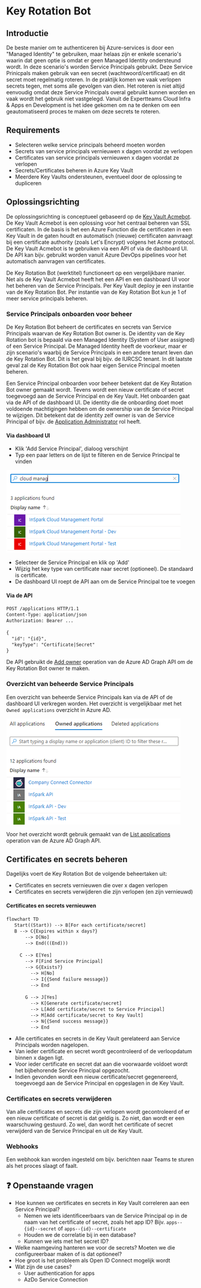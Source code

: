 # Key Rotation Bot

## Introductie
De beste manier om te authenticeren bij Azure-services is door een "Managed Identity" te gebruiken, maar helaas zijn er enkele scenario's waarin dat geen optie is omdat er geen Managed Identity ondersteund wordt. In deze scenario's worden Service Principals gebruikt. Deze Service Prinicpals maken gebruik van een secret (wachtwoord/certificaat) en dit secret moet regelmatig roteren. In de praktijk komen we vaak verlopen secrets tegen, met soms alle gevolgen van dien. Het roteren is niet altijd eenvoudig omdat deze Service Principals overal gebruikt kunnen worden en vaak wordt het gebruik niet vastgelegd. Vanuit de Expertteams Cloud Infra & Apps en Development is het idee gekomen om na te denken om een geautomatiseerd proces te maken om deze secrets te roteren.

## Requirements
- Selecteren welke service principals beheerd moeten worden
- Secrets van service principals vernieuwen x dagen voordat ze verlopen
- Certificates van service principals vernieuwen x dagen voordat ze verlopen
- Secrets/Certificates beheren in Azure Key Vault
- Meerdere Key Vaults ondersteunen, eventueel door de oplossing te dupliceren

## Oplossingsrichting
De oplossingsrichting is conceptueel gebaseerd op de [Key Vault Acmebot](https://github.com/shibayan/keyvault-acmebot). De Key Vault Acmebot is een oplossing voor het centraal beheren van SSL certificaten. In de basis is het een Azure Function die de certificaten in een Key Vault in de gaten houdt en automatisch (nieuwe) certificaten aanvraagt bij een certificate authority (zoals Let's Encrypt) volgens het Acme protocol. De Key Vault Acmebot is te gebruiken via een API of via de dashboard UI. De API kan bijv. gebruikt worden vanuit Azure DevOps pipelines voor het automatisch aanvragen van certificates.

De Key Rotation Bot (werktitel) functioneert op een vergelijkbare manier. Net als de Key Vault Acmebot heeft het een API en een dashboard UI voor het beheren van de Service Principals. Per Key Vault deploy je een instantie van de Key Rotation Bot. Per instantie van de Key Rotation Bot kun je 1 of meer service principals beheren.

### Service Principals onboarden voor beheer
De Key Rotation Bot beheert de certificates en secrets van Service Principals waarvan de Key Rotation Bot owner is. De identity van de Key Rotation bot is bepaald via een Managed Identity (System of User assigned) of een Service Principal. De Managed Identity heeft de voorkeur, maar er zijn scenario's waarbij de Service Principals in een andere tenant leven dan de Key Rotation Bot. Dit is het geval bij bijv. de IURCSC tenant. In dit laatste geval zal de Key Rotation Bot ook haar eigen Service Principal moeten beheren.

Een Service Principal onboarden voor beheer betekent dat de Key Rotation Bot owner gemaakt wordt. Tevens wordt een nieuw certificate of secret toegevoegd aan de Service Principal en de Key Vault. Het onboarden gaat via de API of de dashboard UI. De identity die de onboarding doet moet voldoende machtigingen hebben om de ownership van de Service Principal te wijzigen. Dit betekent dat de identity zelf owner is van de Service Principal of bijv. de [Application Administrator](https://learn.microsoft.com/en-us/azure/active-directory/roles/permissions-reference#application-administrator) rol heeft.

#### Via dashboard UI
- Klik 'Add Service Principal', dialoog verschijnt
- Typ een paar letters on de lijst te filteren en de Service Principal te vinden

![image.png](docs/images/add-service-principal.png)
- Selecteer de Service Principal en klik op 'Add'
- Wijzig het key type van certificate naar secret (optioneel). De standaard is certificate.
- De dashboard UI roept de API aan om de Service Principal toe te voegen

#### Via de API
``` http
POST /applications HTTP/1.1
Content-Type: application/json
Authorization: Bearer ...

{
  "id": "{id}",
  "keyType": "Certificate|Secret"
}
```

De API gebruikt de [Add owner](https://learn.microsoft.com/en-us/graph/api/application-post-owners?view=graph-rest-1.0&tabs=http) operation van de Azure AD Graph API om de Key Rotation Bot owner te maken.

### Overzicht van beheerde Service Principals
Een overzicht van beheerde Service Principals kan via de API of de dashboard UI verkregen worden. Het overzicht is vergelijkbaar met het `Owned applications` overzicht in Azure AD.

![image.png](docs/images/list-service-principals.png)

Voor het overzicht wordt gebruik gemaakt van de [List applications](https://learn.microsoft.com/en-us/graph/api/application-list?view=graph-rest-1.0&tabs=http) operation van de Azure AD Graph API.

## Certificates en secrets beheren
Dagelijks voert de Key Rotation Bot de volgende beheertaken uit:
- Certificates en secrets vernieuwen die over x dagen verlopen
- Certificates en secrets verwijderen die zijn verlopen (en zijn vernieuwd)

#### Certificates en secrets vernieuwen
```mermaid
flowchart TD
   Start((Start)) --> B[For each certificate/secret]
   B --> C{Expires within x days?}
       --> D[No]
       --> End(((End)))
   
     C --> E[Yes]
       --> F[Find Service Principal]
       --> G{Exists?}
         --> H[No] 
         --> I{{Send failure message}}
         --> End
   
       G --> J[Yes]
         --> K[Generate certificate/secret]
         --> L[Add certificate/secret to Service Principal]
         --> M[Add certificate/secret to Key Vault]
         --> N{{Send success message}}
         --> End
```

- Alle certificates en secrets in de Key Vault gerelateerd aan Service Principals worden nagelopen.
- Van ieder certificate en secret wordt gecontroleerd of de verloopdatum binnen x dagen ligt.
- Voor ieder certificate en secret dat aan die voorwaarde voldoet wordt het bijbehorende Service Principal opgezocht.
- Indien gevonden wordt een nieuw certificate/secret gegenereerd, toegevoegd aan de Service Principal en opgeslagen in de Key Vault.

### Certificates en secrets verwijderen
Van alle certificates en secrets die zijn verlopen wordt gecontroleerd of er een nieuw certificate of secret is dat geldig is. Zo niet, dan wordt er een waarschuwing gestuurd. Zo wel, dan wordt het certificate of secret verwijderd van de Service Principal en uit de Key Vault.

### Webhooks
Een webhook kan worden ingesteld om bijv. berichten naar Teams te sturen als het proces slaagt of faalt.

## :question: Openstaande vragen
- Hoe kunnen we certificates en secrets in Key Vault correleren aan een Service Principal?
  - Nemen we iets identificeerbaars van de Service Principal op in de naam van het certificate of secret, zoals het app ID? Bijv. `apps--{id}--secret` of `apps--{id}--certificate`
  - Houden we de correlatie bij in een database?
  - Kunnen we iets met het secret ID?
- Welke naamgeving hanteren we voor de secrets? Moeten we die configureerbaar maken of is dat optioneel?
- Hoe groot is het probleem als Open ID Connect mogelijk wordt
- Wat zijn de use cases?
  - User authentication for apps
  - AzDo Service Connection
